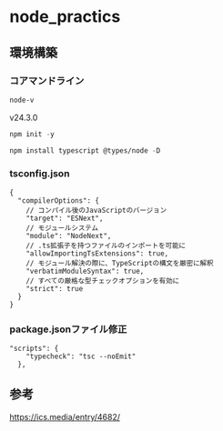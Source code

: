 # node_practics


## 環境構築


### コアマンドライン
``` cl
node-v
```
v24.3.0

``` cl
npm init -y
```

``` cl
npm install typescript @types/node -D
```

### tsconfig.json
```
{
  "compilerOptions": {
    // コンパイル後のJavaScriptのバージョン
    "target": "ESNext",
    // モジュールシステム
    "module": "NodeNext",
    // .ts拡張子を持つファイルのインポートを可能に
    "allowImportingTsExtensions": true,
    // モジュール解決の際に、TypeScriptの構文を厳密に解釈
    "verbatimModuleSyntax": true,
    // すべての厳格な型チェックオプションを有効に
    "strict": true
  }
}
```

### package.jsonファイル修正

```
"scripts": {
    "typecheck": "tsc --noEmit"
  },
```


## 参考
https://ics.media/entry/4682/
